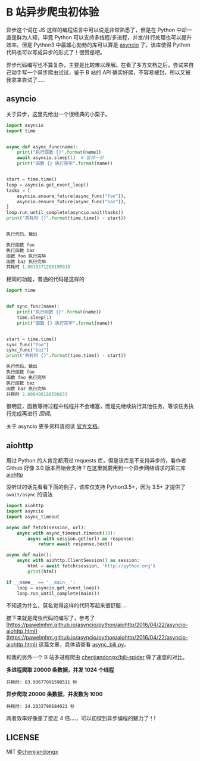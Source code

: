 # B 站异步爬虫初体验

异步这个词在 JS 这样的编程语言中可以说是非常熟悉了，但是在 Python 中却一直是鲜为人知，毕竟 Python 可以支持多线程/多进程，并发/并行处理也可以提升效率。但是 Python3 中最雄心勃勃的库可以算是 [asyncio](https://docs.python.org/3/library/asyncio.html) 了。该库使得 Python 代码也可以写成异步的形式了！很赞是吧。

异步代码编写也不算复杂，主要是比较难以理解。在看了多方文档之后，尝试来自己动手写一个异步爬虫试试，鉴于 B 站的 API 确实好爬，不容易被封，所以又被我拿来尝试了.....

## asyncio

关于异步，这里先给出一个很经典的小栗子。
```python
import asyncio
import time


async def async_func(name):
    print("执行函数 {}".format(name))
    await asyncio.sleep(1)  # 暂停一秒
    print("函数 {} 执行完毕".format(name))


start = time.time()
loop = asyncio.get_event_loop()
tasks = [
    asyncio.ensure_future(async_func("foo")),
    asyncio.ensure_future(async_func("baz")),
]
loop.run_until_complete(asyncio.wait(tasks))
print("共耗时 {}".format(time.time() - start))


执行代码，输出

执行函数 foo
执行函数 baz
函数 foo 执行完毕
函数 baz 执行完毕
共耗时 1.0010371208190918
```

相同的功能，普通的代码是这样的
```python
import time


def sync_func(name):
    print("执行函数 {}".format(name))
    time.sleep(1)
    print("函数 {} 执行完毕".format(name))


start = time.time()
sync_func("foo")
sync_func("baz")
print("共耗时 {}".format(time.time() - start))

执行代码，输出
执行函数 foo
函数 foo 执行完毕
执行函数 baz
函数 baz 执行完毕
共耗时 2.000490188598633
```
很明显，函数等待过程中线程并不会堵塞，而是先继续执行其他任务，等该任务执行完成再进行 *回调*。

关于 asyncio 更多资料请阅读 [官方文档](https://docs.python.org/3/library/asyncio.html)。


## aiohttp

用过 Python 的人肯定都用过 requests 库，但是该库是不支持异步的，看作者 Github 好像 3.0 版本开始会支持？在这里就要用到一个异步网络请求的第三库 [aiohttp](https://github.com/aio-libs/aiohttp)

没听过的话先看看下面的例子，该库仅支持 Python3.5+，因为 3.5+ 才提供了 `await/async` 的语法
```python
import aiohttp
import asyncio
import async_timeout

async def fetch(session, url):
    async with async_timeout.timeout(10):
        async with session.get(url) as response:
            return await response.text()

async def main():
    async with aiohttp.ClientSession() as session:
        html = await fetch(session, 'http://python.org')
        print(html)

if __name__ == '__main__':
    loop = asyncio.get_event_loop()
    loop.run_until_complete(main())
```

不知道为什么，莫名觉得这样的代码写起来很舒服....

接下来就是爬虫代码的编写了，参考了 [https://pawelmhm.github.io/asyncio/python/aiohttp/2016/04/22/asyncio-aiohttp.html](https://pawelmhm.github.io/asyncio/python/aiohttp/2016/04/22/asyncio-aiohttp.html) 这篇文章，具体请查看 [async_bili.py](https://github.com/chenjiandongx/async-bili-spider/blob/master/async_spider.py)。

和我的另外一个 B 站多进程爬虫 [chenjiandongx/bili-spider](https://github.com/chenjiandongx/bili-spider) 做了速度的对比。

**多进程爬取 20000 条数据，并发 1024 个线程**
``` shell
共耗时: 83.93677091598511 秒
```

**异步爬取 20000 条数据，并发数为 1000**
```shell
共耗时: 24.2032790184021 秒
```
两者效率好像差了接近 4 倍....，可以初探到异步编程的魅力了！!


## LICENSE

MIT [©chenjiandongx](https://github.com/chenjiandongx)
